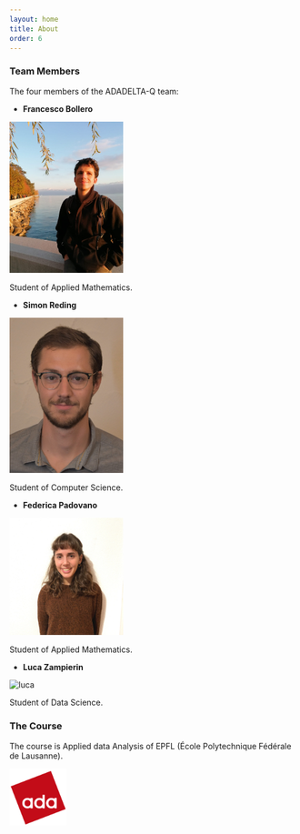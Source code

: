 ```yaml
---
layout: home
title: About
order: 6
---
```


### Team Members
The four members of the ADADELTA-Q team:

- __Francesco Bollero__

<img src="./images/franco.jpg" alt="franco" width="200"/>

Student of Applied Mathematics.

- __Simon Reding__

<img src="./images/simon.jpg" alt="simon" width="200"/>

Student of Computer Science.

- __Federica Padovano__

<img src="./images/federica.jpg" alt="federica" width="200"/>

Student of Applied Mathematics.

- __Luca Zampierin__

<img src="./images/luca_zampierin.jpg" alt="luca" width="200"/>

Student of Data Science.

### The Course
The course is Applied data Analysis of EPFL (École Polytechnique Fédérale de Lausanne).

<img src="./images/ADA.png" alt="ADA" width="100"/>

